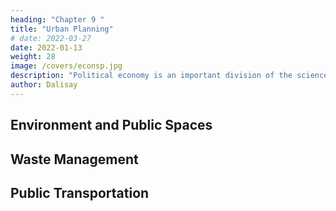 ```yaml
---
heading: "Chapter 9 "
title: "Urban Planning"
# date: 2022-03-27
date: 2022-01-13
weight: 28
image: /covers/econsp.jpg
description: "Political economy is an important division of the science of government. The object of government is the happiness of men, united in society"
author: Dalisay
---
```



## Environment and Public Spaces



## Waste Management


## Public Transportation 